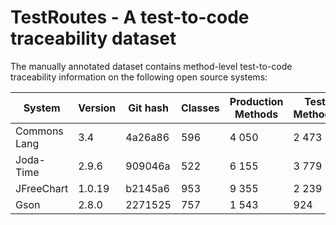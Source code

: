 # TestRoutes - A test-to-code traceability dataset

The manually annotated dataset contains method-level test-to-code traceability information on the following open source systems:

| System       | Version | Git hash | Classes | Production Methods | Test Methods |
|--------------|---------|----------|---------|--------------------|--------------|
| Commons Lang | 3.4     | 4a26a86  | 596     | 4 050              | 2 473        |
| Joda-Time    | 2.9.6   | 909046a  | 522     | 6 155              | 3 779        |
| JFreeChart   | 1.0.19  | b2145a6  | 953     | 9 355              | 2 239        |
| Gson         | 2.8.0   | 2271525  | 757     | 1 543              | 924          |
